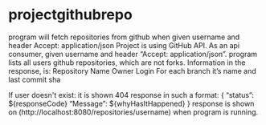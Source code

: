 # projectgithubrepo
program will fetch repositories from github when given username and header Accept: application/json
Project is using GitHub API. 
As an api consumer, given username and header “Accept: application/json”.
program lists all users github repositories, which are not forks. 
Information in the response, is:
Repository Name
Owner Login
For each branch it’s name and last commit sha

If user doesn't exist: it is shown 404 response in such a format:
{
    “status”: ${responseCode}
    “Message”: ${whyHasItHappened}
}
response is shown on (http://localhost:8080/repositories/username) when program is running. 

